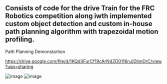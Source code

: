 ## Consists of code for the drive Train for the FRC Robotics competition along iwth implemented custom object detection and custom in-house path planning algorithm with trapezoidal motion profiling.  
Path Planning Demonstartion 

https://drive.google.com/file/d/1KQd3FurCf19cArN4ZD0116nJjDlimDrC/view?usp=sharing   


![image](https://user-images.githubusercontent.com/88976862/192093851-78424471-9d53-4436-b192-92cc5c9fd1fe.png)
![image](https://user-images.githubusercontent.com/88976862/192093854-af70f8c8-3844-49ff-8f5c-16f1cbd0694c.png)

